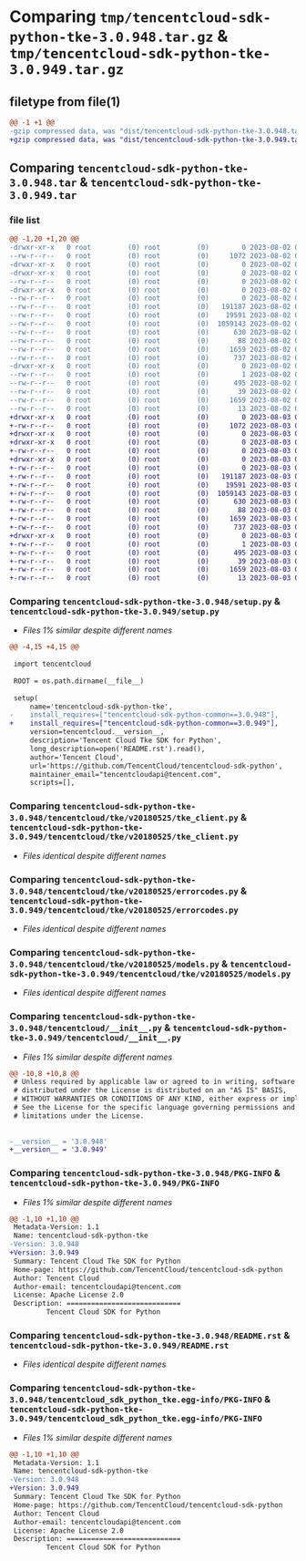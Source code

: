 # Comparing `tmp/tencentcloud-sdk-python-tke-3.0.948.tar.gz` & `tmp/tencentcloud-sdk-python-tke-3.0.949.tar.gz`

## filetype from file(1)

```diff
@@ -1 +1 @@
-gzip compressed data, was "dist/tencentcloud-sdk-python-tke-3.0.948.tar", last modified: Wed Aug  2 00:39:56 2023, max compression
+gzip compressed data, was "dist/tencentcloud-sdk-python-tke-3.0.949.tar", last modified: Thu Aug  3 00:36:55 2023, max compression
```

## Comparing `tencentcloud-sdk-python-tke-3.0.948.tar` & `tencentcloud-sdk-python-tke-3.0.949.tar`

### file list

```diff
@@ -1,20 +1,20 @@
-drwxr-xr-x   0 root         (0) root         (0)        0 2023-08-02 00:39:56.000000 tencentcloud-sdk-python-tke-3.0.948/
--rw-r--r--   0 root         (0) root         (0)     1072 2023-08-02 00:39:56.000000 tencentcloud-sdk-python-tke-3.0.948/setup.py
-drwxr-xr-x   0 root         (0) root         (0)        0 2023-08-02 00:39:56.000000 tencentcloud-sdk-python-tke-3.0.948/tencentcloud/
-drwxr-xr-x   0 root         (0) root         (0)        0 2023-08-02 00:39:56.000000 tencentcloud-sdk-python-tke-3.0.948/tencentcloud/tke/
--rw-r--r--   0 root         (0) root         (0)        0 2023-08-02 00:39:56.000000 tencentcloud-sdk-python-tke-3.0.948/tencentcloud/tke/__init__.py
-drwxr-xr-x   0 root         (0) root         (0)        0 2023-08-02 00:39:56.000000 tencentcloud-sdk-python-tke-3.0.948/tencentcloud/tke/v20180525/
--rw-r--r--   0 root         (0) root         (0)        0 2023-08-02 00:39:56.000000 tencentcloud-sdk-python-tke-3.0.948/tencentcloud/tke/v20180525/__init__.py
--rw-r--r--   0 root         (0) root         (0)   191187 2023-08-02 00:39:56.000000 tencentcloud-sdk-python-tke-3.0.948/tencentcloud/tke/v20180525/tke_client.py
--rw-r--r--   0 root         (0) root         (0)    19591 2023-08-02 00:39:56.000000 tencentcloud-sdk-python-tke-3.0.948/tencentcloud/tke/v20180525/errorcodes.py
--rw-r--r--   0 root         (0) root         (0)  1059143 2023-08-02 00:39:56.000000 tencentcloud-sdk-python-tke-3.0.948/tencentcloud/tke/v20180525/models.py
--rw-r--r--   0 root         (0) root         (0)      630 2023-08-02 00:39:56.000000 tencentcloud-sdk-python-tke-3.0.948/tencentcloud/__init__.py
--rw-r--r--   0 root         (0) root         (0)       88 2023-08-02 00:39:56.000000 tencentcloud-sdk-python-tke-3.0.948/setup.cfg
--rw-r--r--   0 root         (0) root         (0)     1659 2023-08-02 00:39:56.000000 tencentcloud-sdk-python-tke-3.0.948/PKG-INFO
--rw-r--r--   0 root         (0) root         (0)      737 2023-08-02 00:39:56.000000 tencentcloud-sdk-python-tke-3.0.948/README.rst
-drwxr-xr-x   0 root         (0) root         (0)        0 2023-08-02 00:39:56.000000 tencentcloud-sdk-python-tke-3.0.948/tencentcloud_sdk_python_tke.egg-info/
--rw-r--r--   0 root         (0) root         (0)        1 2023-08-02 00:39:56.000000 tencentcloud-sdk-python-tke-3.0.948/tencentcloud_sdk_python_tke.egg-info/dependency_links.txt
--rw-r--r--   0 root         (0) root         (0)      495 2023-08-02 00:39:56.000000 tencentcloud-sdk-python-tke-3.0.948/tencentcloud_sdk_python_tke.egg-info/SOURCES.txt
--rw-r--r--   0 root         (0) root         (0)       39 2023-08-02 00:39:56.000000 tencentcloud-sdk-python-tke-3.0.948/tencentcloud_sdk_python_tke.egg-info/requires.txt
--rw-r--r--   0 root         (0) root         (0)     1659 2023-08-02 00:39:56.000000 tencentcloud-sdk-python-tke-3.0.948/tencentcloud_sdk_python_tke.egg-info/PKG-INFO
--rw-r--r--   0 root         (0) root         (0)       13 2023-08-02 00:39:56.000000 tencentcloud-sdk-python-tke-3.0.948/tencentcloud_sdk_python_tke.egg-info/top_level.txt
+drwxr-xr-x   0 root         (0) root         (0)        0 2023-08-03 00:36:55.000000 tencentcloud-sdk-python-tke-3.0.949/
+-rw-r--r--   0 root         (0) root         (0)     1072 2023-08-03 00:36:55.000000 tencentcloud-sdk-python-tke-3.0.949/setup.py
+drwxr-xr-x   0 root         (0) root         (0)        0 2023-08-03 00:36:55.000000 tencentcloud-sdk-python-tke-3.0.949/tencentcloud/
+drwxr-xr-x   0 root         (0) root         (0)        0 2023-08-03 00:36:55.000000 tencentcloud-sdk-python-tke-3.0.949/tencentcloud/tke/
+-rw-r--r--   0 root         (0) root         (0)        0 2023-08-03 00:36:55.000000 tencentcloud-sdk-python-tke-3.0.949/tencentcloud/tke/__init__.py
+drwxr-xr-x   0 root         (0) root         (0)        0 2023-08-03 00:36:55.000000 tencentcloud-sdk-python-tke-3.0.949/tencentcloud/tke/v20180525/
+-rw-r--r--   0 root         (0) root         (0)        0 2023-08-03 00:36:55.000000 tencentcloud-sdk-python-tke-3.0.949/tencentcloud/tke/v20180525/__init__.py
+-rw-r--r--   0 root         (0) root         (0)   191187 2023-08-03 00:36:55.000000 tencentcloud-sdk-python-tke-3.0.949/tencentcloud/tke/v20180525/tke_client.py
+-rw-r--r--   0 root         (0) root         (0)    19591 2023-08-03 00:36:55.000000 tencentcloud-sdk-python-tke-3.0.949/tencentcloud/tke/v20180525/errorcodes.py
+-rw-r--r--   0 root         (0) root         (0)  1059143 2023-08-03 00:36:55.000000 tencentcloud-sdk-python-tke-3.0.949/tencentcloud/tke/v20180525/models.py
+-rw-r--r--   0 root         (0) root         (0)      630 2023-08-03 00:36:55.000000 tencentcloud-sdk-python-tke-3.0.949/tencentcloud/__init__.py
+-rw-r--r--   0 root         (0) root         (0)       88 2023-08-03 00:36:55.000000 tencentcloud-sdk-python-tke-3.0.949/setup.cfg
+-rw-r--r--   0 root         (0) root         (0)     1659 2023-08-03 00:36:55.000000 tencentcloud-sdk-python-tke-3.0.949/PKG-INFO
+-rw-r--r--   0 root         (0) root         (0)      737 2023-08-03 00:36:55.000000 tencentcloud-sdk-python-tke-3.0.949/README.rst
+drwxr-xr-x   0 root         (0) root         (0)        0 2023-08-03 00:36:55.000000 tencentcloud-sdk-python-tke-3.0.949/tencentcloud_sdk_python_tke.egg-info/
+-rw-r--r--   0 root         (0) root         (0)        1 2023-08-03 00:36:55.000000 tencentcloud-sdk-python-tke-3.0.949/tencentcloud_sdk_python_tke.egg-info/dependency_links.txt
+-rw-r--r--   0 root         (0) root         (0)      495 2023-08-03 00:36:55.000000 tencentcloud-sdk-python-tke-3.0.949/tencentcloud_sdk_python_tke.egg-info/SOURCES.txt
+-rw-r--r--   0 root         (0) root         (0)       39 2023-08-03 00:36:55.000000 tencentcloud-sdk-python-tke-3.0.949/tencentcloud_sdk_python_tke.egg-info/requires.txt
+-rw-r--r--   0 root         (0) root         (0)     1659 2023-08-03 00:36:55.000000 tencentcloud-sdk-python-tke-3.0.949/tencentcloud_sdk_python_tke.egg-info/PKG-INFO
+-rw-r--r--   0 root         (0) root         (0)       13 2023-08-03 00:36:55.000000 tencentcloud-sdk-python-tke-3.0.949/tencentcloud_sdk_python_tke.egg-info/top_level.txt
```

### Comparing `tencentcloud-sdk-python-tke-3.0.948/setup.py` & `tencentcloud-sdk-python-tke-3.0.949/setup.py`

 * *Files 1% similar despite different names*

```diff
@@ -4,15 +4,15 @@
 
 import tencentcloud
 
 ROOT = os.path.dirname(__file__)
 
 setup(
     name='tencentcloud-sdk-python-tke',
-    install_requires=["tencentcloud-sdk-python-common==3.0.948"],
+    install_requires=["tencentcloud-sdk-python-common==3.0.949"],
     version=tencentcloud.__version__,
     description='Tencent Cloud Tke SDK for Python',
     long_description=open('README.rst').read(),
     author='Tencent Cloud',
     url='https://github.com/TencentCloud/tencentcloud-sdk-python',
     maintainer_email="tencentcloudapi@tencent.com",
     scripts=[],
```

### Comparing `tencentcloud-sdk-python-tke-3.0.948/tencentcloud/tke/v20180525/tke_client.py` & `tencentcloud-sdk-python-tke-3.0.949/tencentcloud/tke/v20180525/tke_client.py`

 * *Files identical despite different names*

### Comparing `tencentcloud-sdk-python-tke-3.0.948/tencentcloud/tke/v20180525/errorcodes.py` & `tencentcloud-sdk-python-tke-3.0.949/tencentcloud/tke/v20180525/errorcodes.py`

 * *Files identical despite different names*

### Comparing `tencentcloud-sdk-python-tke-3.0.948/tencentcloud/tke/v20180525/models.py` & `tencentcloud-sdk-python-tke-3.0.949/tencentcloud/tke/v20180525/models.py`

 * *Files identical despite different names*

### Comparing `tencentcloud-sdk-python-tke-3.0.948/tencentcloud/__init__.py` & `tencentcloud-sdk-python-tke-3.0.949/tencentcloud/__init__.py`

 * *Files 1% similar despite different names*

```diff
@@ -10,8 +10,8 @@
 # Unless required by applicable law or agreed to in writing, software
 # distributed under the License is distributed on an "AS IS" BASIS,
 # WITHOUT WARRANTIES OR CONDITIONS OF ANY KIND, either express or implied.
 # See the License for the specific language governing permissions and
 # limitations under the License.
 
 
-__version__ = '3.0.948'
+__version__ = '3.0.949'
```

### Comparing `tencentcloud-sdk-python-tke-3.0.948/PKG-INFO` & `tencentcloud-sdk-python-tke-3.0.949/PKG-INFO`

 * *Files 1% similar despite different names*

```diff
@@ -1,10 +1,10 @@
 Metadata-Version: 1.1
 Name: tencentcloud-sdk-python-tke
-Version: 3.0.948
+Version: 3.0.949
 Summary: Tencent Cloud Tke SDK for Python
 Home-page: https://github.com/TencentCloud/tencentcloud-sdk-python
 Author: Tencent Cloud
 Author-email: tencentcloudapi@tencent.com
 License: Apache License 2.0
 Description: ============================
         Tencent Cloud SDK for Python
```

### Comparing `tencentcloud-sdk-python-tke-3.0.948/README.rst` & `tencentcloud-sdk-python-tke-3.0.949/README.rst`

 * *Files identical despite different names*

### Comparing `tencentcloud-sdk-python-tke-3.0.948/tencentcloud_sdk_python_tke.egg-info/PKG-INFO` & `tencentcloud-sdk-python-tke-3.0.949/tencentcloud_sdk_python_tke.egg-info/PKG-INFO`

 * *Files 1% similar despite different names*

```diff
@@ -1,10 +1,10 @@
 Metadata-Version: 1.1
 Name: tencentcloud-sdk-python-tke
-Version: 3.0.948
+Version: 3.0.949
 Summary: Tencent Cloud Tke SDK for Python
 Home-page: https://github.com/TencentCloud/tencentcloud-sdk-python
 Author: Tencent Cloud
 Author-email: tencentcloudapi@tencent.com
 License: Apache License 2.0
 Description: ============================
         Tencent Cloud SDK for Python
```

